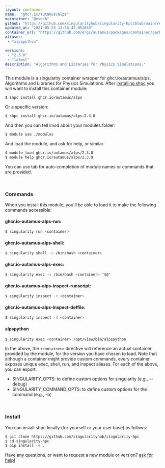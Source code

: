 ```yaml
---
layout: container
name:  "ghcr.io/autamus/alps"
maintainer: "@vsoch"
github: "https://github.com/singularityhub/singularity-hpc/blob/main/registry/ghcr.io/autamus/alps/container.yaml"
updated_at: "2021-05-23 12:56:42.952858"
container_url: "https://github.com/orgs/autamus/packages/container/package/alps"
aliases:
 - "alpspython"

versions:
 - "2.3.0"
 - "latest"
description: "Algorithms and Libraries for Physics Simulations."
---
```


This module is a singularity container wrapper for ghcr.io/autamus/alps.
Algorithms and Libraries for Physics Simulations.
After [installing shpc](#install) you will want to install this container module:

```bash
$ shpc install ghcr.io/autamus/alps
```

Or a specific version:

```bash
$ shpc install ghcr.io/autamus/alps:2.3.0
```

And then you can tell lmod about your modules folder:

```bash
$ module use ./modules
```

And load the module, and ask for help, or similar.

```bash
$ module load ghcr.io/autamus/alps/2.3.0
$ module help ghcr.io/autamus/alps/2.3.0
```

You can use tab for auto-completion of module names or commands that are provided.

<br>

### Commands

When you install this module, you'll be able to load it to make the following commands accessible:

#### ghcr.io-autamus-alps-run:

```bash
$ singularity run <container>
```

#### ghcr.io-autamus-alps-shell:

```bash
$ singularity shell -s /bin/bash <container>
```

#### ghcr.io-autamus-alps-exec:

```bash
$ singularity exec -s /bin/bash <container> "$@"
```

#### ghcr.io-autamus-alps-inspect-runscript:

```bash
$ singularity inspect -r <container>
```

#### ghcr.io-autamus-alps-inspect-deffile:

```bash
$ singularity inspect -d <container>
```


#### alpspython
       
```bash
$ singularity exec <container> /opt/view/bin/alpspython
```



In the above, the `<container>` directive will reference an actual container provided
by the module, for the version you have chosen to load. Note that although a container
might provide custom commands, every container exposes unique exec, shell, run, and
inspect aliases. For each of the above, you can export:

 - SINGULARITY_OPTS: to define custom options for singularity (e.g., --debug)
 - SINGULARITY_COMMAND_OPTS: to define custom options for the command (e.g., -b)

<br>
  
### Install

You can install shpc locally (for yourself or your user base) as follows:

```bash
$ git clone https://github.com/singularityhub/singularity-hpc
$ cd singularity-hpc
$ pip install -e .
```

Have any questions, or want to request a new module or version? [ask for help!](https://github.com/singularityhub/singularity-hpc/issues)